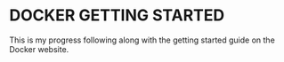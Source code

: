 # DOCKER GETTING STARTED
This is my progress following along with the getting started guide on the Docker website. 
